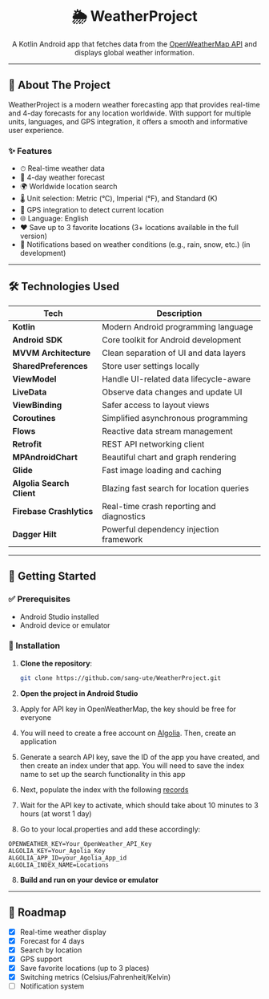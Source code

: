 <h1 align="center">🌦️ WeatherProject</h1>

<p align="center">
  A Kotlin Android app that fetches data from the <a href="https://openweathermap.org/api" target="_blank">OpenWeatherMap API</a> and displays global weather information.
</p>

---

## 📱 About The Project

WeatherProject is a modern weather forecasting app that provides real-time and 4-day forecasts for any location worldwide. With support for multiple units, languages, and GPS integration, it offers a smooth and informative user experience.

### ✨ Features

- ⏱ Real-time weather data
- 📅 4-day weather forecast
- 🌍 Worldwide location search
- 🌡️ Unit selection: Metric (°C), Imperial (°F), and Standard (K)
- 📍 GPS integration to detect current location
- 🌐 Language: English
- ❤️ Save up to 3 favorite locations (3+ locations available in the full version)
- 🔔 Notifications based on weather conditions (e.g., rain, snow, etc.) (in development)

---

## 🛠️ Technologies Used

| Tech                      | Description                               |
| ------------------------- | ----------------------------------------- |
| **Kotlin**                | Modern Android programming language       |
| **Android SDK**           | Core toolkit for Android development      |
| **MVVM Architecture**     | Clean separation of UI and data layers    |
| **SharedPreferences**     | Store user settings locally               |
| **ViewModel**             | Handle UI-related data lifecycle-aware    |
| **LiveData**              | Observe data changes and update UI        |
| **ViewBinding**           | Safer access to layout views              |
| **Coroutines**            | Simplified asynchronous programming       |
| **Flows**                 | Reactive data stream management           |
| **Retrofit**              | REST API networking client                |
| **MPAndroidChart**        | Beautiful chart and graph rendering       |
| **Glide**                 | Fast image loading and caching            |
| **Algolia Search Client** | Blazing fast search for location queries  |
| **Firebase Crashlytics**  | Real-time crash reporting and diagnostics |
| **Dagger Hilt**           | Powerful dependency injection framework   |

---

## 🚀 Getting Started

### ✅ Prerequisites

- Android Studio installed
- Android device or emulator

### 🧩 Installation

1. **Clone the repository**:

   ```bash
   git clone https://github.com/sang-ute/WeatherProject.git
   ```

2. **Open the project in Android Studio**

3. Apply for API key in OpenWeatherMap, the key should be free for everyone

4. You will need to create a free account on <a href="https://www.algolia.com/es/">Algolia</a>. Then, create an application
5. Generate a search API key, save the ID of the app you have created, and then create an index under that app. You will need to save the index name to set up the search functionality in this app

6. Next, populate the index with the following <a href="https://drive.google.com/file/d/1ImLwmPhV83evkeQs1zu2iR8N6k7bQ-Je/view?usp=sharing">records</a>

7. Wait for the API key to activate, which should take about 10 minutes to 3 hours (at worst 1 day)

8. Go to your local.properties and add these accordingly:

```
OPENWEATHER_KEY=Your_OpenWeather_API_Key
ALGOLIA_KEY=Your_Agolia_Key
ALGOLIA_APP_ID=your_Agolia_App_id
ALGOLIA_INDEX_NAME=Locations
```

8. **Build and run on your device or emulator**

---

## 📌 Roadmap

- [x] Real-time weather display
- [x] Forecast for 4 days
- [x] Search by location
- [x] GPS support
- [x] Save favorite locations (up to 3 places)
- [x] Switching metrics (Celsius/Fahrenheit/Kelvin)
- [ ] Notification system
